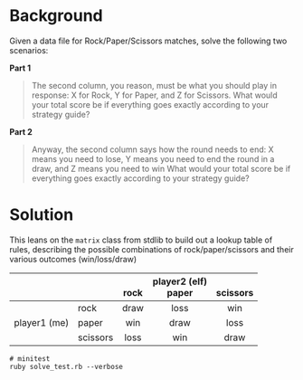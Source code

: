 # Background

Given a data file for Rock/Paper/Scissors matches, solve the following two scenarios:

**Part 1**

> The second column, you reason, must be what you should play in response: X for Rock, Y for Paper, and Z for Scissors.
> What would your total score be if everything goes exactly according to your strategy guide?

**Part 2**

> Anyway, the second column says how the round needs to end: X means you need to lose, Y means you need to end the round in a draw, and Z means you need to win
> What would your total score be if everything goes exactly according to your strategy guide?

# Solution

This leans on the `matrix` class from stdlib to build out a lookup table of
rules, describing the possible combinations of rock/paper/scissors and their
various outcomes (win/loss/draw)


|||<br>rock|player2 (elf)<br>paper|<br>scissors|
|---|---|:---:|:---:|:---:|
||rock|draw|loss|win|
|player1 (me)|paper|win|draw|loss|
||scissors|loss|win|draw|


```
# minitest
ruby solve_test.rb --verbose
```
